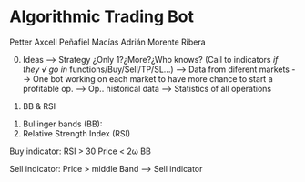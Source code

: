 # Algorithmic Trading Bot 
Petter Axcell Peñafiel Macías
Adrián Morente Ribera

0. Ideas
--> Strategy ¿Only 1?¿More?¿Who knows? (Call to indicators *if they √ go in* functions/Buy/Sell/TP/SL...)
--> Data from diferent markets
--> One bot working on each market to have more chance to start a profitable op.
--> Op.. historical data
--> Statistics of all operations

1. BB & RSI
1) Bullinger bands (BB): 
2) Relative Strength Index (RSI)

Buy indicator: 
    RSI > 30
    Price < 2ω BB

Sell indicator:
    Price > middle Band --> Sell indicator